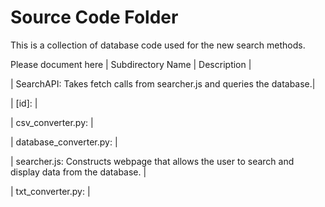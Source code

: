 # Source Code Folder
This is a collection of database code used for the new search methods.

Please document here
| Subdirectory Name | Description |

| SearchAPI: Takes fetch calls from searcher.js and queries the database.|

| [id]: |

| csv_converter.py: |

| database_converter.py: |

| searcher.js: Constructs webpage that allows the user to search and display data from the database. |

| txt_converter.py: |
